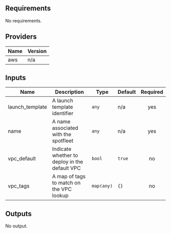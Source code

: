 ## Requirements

No requirements.

## Providers

| Name | Version |
|------|---------|
| aws | n/a |

## Inputs

| Name | Description | Type | Default | Required |
|------|-------------|------|---------|:--------:|
| launch\_template | A launch template identifier | `any` | n/a | yes |
| name | A name associated with the spotfleet | `any` | n/a | yes |
| vpc\_default | Indicate whether to deploy in the default VPC | `bool` | `true` | no |
| vpc\_tags | A map of tags to match on the VPC lookup | `map(any)` | `{}` | no |

## Outputs

No output.

